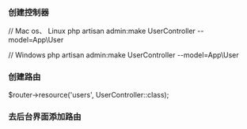 ### 创建控制器
// Mac os、 Linux
php artisan admin:make UserController --model=App\\User

// Windows
php artisan admin:make UserController --model=App\User

### 创建路由
$router->resource('users', UserController::class);


### 去后台界面添加路由
